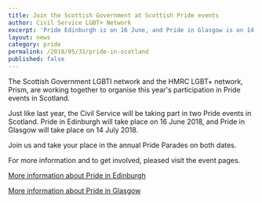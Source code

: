 ```yaml
---
title: Join the Scottish Government at Scottish Pride events
author: Civil Service LGBT+ Network
excerpt: 'Pride Edinburgh is on 16 June, and Pride in Glasgow is on 14 July.'
layout: news
category: pride
permalink: /2018/05/31/pride-in-scotland
published: false
---
```


The Scottish Government LGBTI network and the HMRC LGBT+ network, Prism, are working together to organise this year's participation in Pride events in Scotland.

Just like last year, the Civil Service will be taking part in two Pride events in Scotland. Pride in Edinburgh will take place on 16 June 2018, and Pride in Glasgow will take place on 14 July 2018. 

Join us and take your place in the annual Pride Parades on both dates.

For more information and to get involved, pleased visit the event pages.

[More information about Pride in Edinburgh](https://www.civilservice.lgbt/event/2018/06/16/pride-edinburgh/)

[More information about Pride in Glasgow](https://www.civilservice.lgbt/event/2018/07/14/pride-in-glasgow/)
